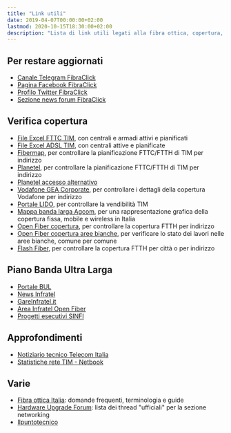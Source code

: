 ```yaml
---
title: "Link utili"
date: 2019-04-07T00:00:00+02:00
lastmod: 2020-10-15T18:30:00+02:00
description: "Lista di link utili legati alla fibra ottica, copertura, approfondimenti, offerte, ecc."
---
```


## Per restare aggiornati
- [Canale Telegram FibraClick](https://t.me/FibraClick)
- [Pagina Facebook FibraClick](https://www.facebook.com/fibraclick)
- [Profilo Twitter FibraClick](https://twitter.com/fibraclick)
- [Sezione news forum FibraClick](https://forum.fibra.click/t/news)

## Verifica copertura
- [File Excel FTTC TIM](https://wdc.wholesale.telecomitalia.it/tw_servizi/vula/##heading-custom3), con centrali e armadi attivi e pianificati
- [File Excel ADSL TIM](https://wdc.wholesale.telecomitalia.it/tw_servizi/bitstream/##heading-custom3), con centrali attive e pianificate
- [Fibermap](https://fibermap.it/), per controllare la pianificazione FTTC/FTTH di TIM per indirizzo
- [Planetel](https://fibra.planetel.it/), per controllare la pianificazione FTTC/FTTH di TIM per indirizzo
- [Planetel accesso alternativo](https://www.planetel.it/verificare-copertura-fibra-ottica/)
- [Vodafone GEA Corporate](http://gea.dsl.vodafone.it/corporate), per controllare i dettagli della copertura Vodafone per indirizzo
- [Portale LIDO](http://adsl2.csi.telecomitalia.it/), per controllare la vendibilità TIM
- [Mappa banda larga Agcom](https://maps.agcom.it/), per una rappresentazione grafica della copertura fissa, mobile e wireless in Italia
- [Open Fiber copertura](https://openfiber.it/verifica-copertura/), per controllare la copertura FTTH per indirizzo
- [Open Fiber copertura aree bianche](https://openfiber.it/area-infratel/piano-copertura/), per verificare lo stato dei lavori nelle aree bianche, comune per comune
- [Flash Fiber](https://www.flashfiber.it/), per controllare la copertura FTTH per città o per indirizzo

## Piano Banda Ultra Larga
- [Portale BUL](https://bandaultralarga.italia.it/)
- [News Infratel](https://www.infratelitalia.it/archivio-news)
- [GareInfratel.it](https://www.gareinfratel.it/esop/guest/go/public/opportunity/current)
- [Area Infratel Open Fiber](https://openfiber.it/area-infratel/)
- [Progetti esecutivi SINFI](https://www.sinfi.it/portal/index.php/35-esecutivi_bul_concessione)

## Approfondimenti
- [Notiziario tecnico Telecom Italia](https://www.telecomitalia.com/tit/it/innovazione/notiziario-tecnico.html)
- [Statistiche rete TIM - Netbook](https://rete.gruppotim.it/)

## Varie
- [Fibra ottica Italia](https://fibraotticaitalia.altervista.org/): domande frequenti, terminologia e guide
- [Hardware Upgrade Forum](https://www.hwupgrade.it/forum/forumdisplay.php?f=79): lista dei thread "ufficiali" per la sezione networking
- [Ilpuntotecnico](https://www.ilpuntotecnico.com/)
